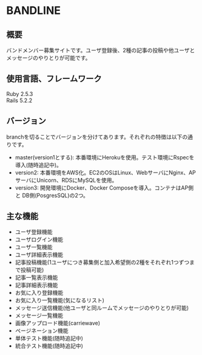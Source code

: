 # BANDLINE

## 概要
バンドメンバー募集サイトです。ユーザ登録後、2種の記事の投稿や他ユーザとメッセージのやりとりが可能です。

## 使用言語、フレームワーク
Ruby 2.5.3  
Rails 5.2.2

## バージョン
branchを切ることでバージョンを分けてあります。それぞれの特徴は以下の通りです。
* master(version1とする): 本番環境にHerokuを使用。テスト環境にRspecを導入(随時追記中)。
* version2: 本番環境をAWS化。EC2のOSはLinux、WebサーバにNginx、APサーバにUnicorn、RDSにMySQLを使用。
* version3: 開発環境にDocker、Docker Composeを導入。コンテナはAP側と DB側(PosgresSQL)の2つ。

## 主な機能
* ユーザ登録機能
* ユーザログイン機能
* ユーザ一覧機能
* ユーザ詳細表示機能
* 記事投稿機能(1ユーザにつき募集側と加入希望側の2種をそれぞれ1つずつまで投稿可能)
* 記事一覧表示機能
* 記事詳細表示機能
* お気に入り登録機能
* お気に入り一覧機能(気になるリスト)
* メッセージ送信機能(他ユーザと同ルームでメッセージのやりとりが可能)
* メッセージ一覧機能
* 画像アップロード機能(carriewave)
* ページネーション機能
* 単体テスト機能(随時追記中)
* 統合テスト機能(随時追記中)

